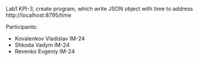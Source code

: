 Lab1 KPI-3, create program, which write JSON object with time to address http://localhost:8795/time

Participants:
- Kovalenkov Vladislav IM-24
- Shkoda Vadym IM-24 
- Revenko Evgeniy IM-24

